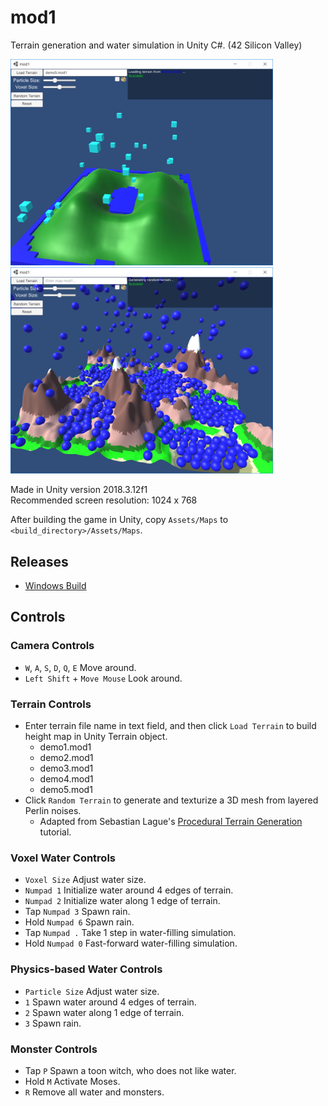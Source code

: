 # mod1
Terrain generation and water simulation in Unity C#. (42 Silicon Valley)

<p float="left">
  <img src="https://github.com/ashih42/mod1/blob/master/Screenshots/voxel_rain.png" width="420" />
  <img src="https://github.com/ashih42/mod1/blob/master/Screenshots/particle_rain.png" width="420" />
</p>

Made in Unity version 2018.3.12f1  
Recommended screen resolution: 1024 x 768

After building the game in Unity, copy `Assets/Maps` to `<build_directory>/Assets/Maps`.

## Releases

* [Windows Build](https://github.com/ashih42/mod1/releases/download/v00/mod1-Windows-v00.zip)

## Controls

### Camera Controls
* `W`, `A`, `S`, `D`, `Q`, `E` Move around.
* `Left Shift` + `Move Mouse` Look around.

### Terrain Controls
* Enter terrain file name in text field, and then click `Load Terrain` to build height map in Unity Terrain object.
  * demo1.mod1
  * demo2.mod1
  * demo3.mod1
  * demo4.mod1
  * demo5.mod1
* Click `Random Terrain` to generate and texturize a 3D mesh from layered Perlin noises.
  * Adapted from Sebastian Lague's [Procedural Terrain Generation](https://www.youtube.com/playlist?list=PLFt_AvWsXl0eBW2EiBtl_sxmDtSgZBxB3) tutorial.

### Voxel Water Controls
* `Voxel Size` Adjust water size.
* `Numpad 1` Initialize water around 4 edges of terrain.
* `Numpad 2` Initialize water along 1 edge of terrain.
* Tap `Numpad 3` Spawn rain.
* Hold `Numpad 6` Spawn rain.
* Tap `Numpad .` Take 1 step in water-filling simulation.
* Hold `Numpad 0` Fast-forward water-filling simulation.

### Physics-based Water Controls
* `Particle Size` Adjust water size.
* `1` Spawn water around 4 edges of terrain.
* `2` Spawn water along 1 edge of terrain.
* `3` Spawn rain.

### Monster Controls
* Tap `P` Spawn a toon witch, who does not like water.
* Hold `M` Activate Moses.
* `R` Remove all water and monsters.

